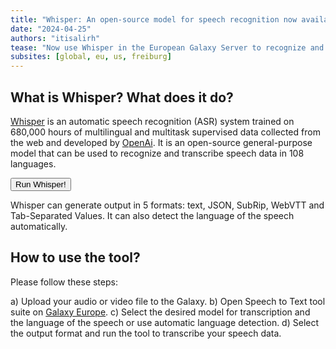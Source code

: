 ```yaml
---
title: "Whisper: An open-source model for speech recognition now available in Galaxy!"
date: "2024-04-25"
authors: "itisalirh"
tease: "Now use Whisper in the European Galaxy Server to recognize and transcribe your speech data🎙️!"
subsites: [global, eu, us, freiburg]
---
```


## What is Whisper? What does it do?

[Whisper](https://github.com/openai/whisper) is an automatic speech recognition (ASR) system trained on 680,000 hours of multilingual and multitask supervised data collected from the web and developed by [OpenAi](https://github.com/openai). It is an open-source general-purpose model that can be used to recognize and transcribe speech data in 108 languages. 

<a href="https://usegalaxy.eu/root?tool_id=whisper"><button type="button" class="btn btn-success">Run Whisper!</button></a>

Whisper can generate output in 5 formats: text, JSON, SubRip, WebVTT and Tab-Separated Values. It can also detect the language of the speech automatically.

## How to use the tool?
Please follow these steps:

a) Upload your audio or video file to the Galaxy.
b) Open Speech to Text tool suite on [Galaxy Europe](https://usegalaxy.eu/root?tool_id=whisper).
c) Select the desired model for transcription and the language of the speech or use automatic language detection.
d) Select the output format and run the tool to transcribe your speech data.

